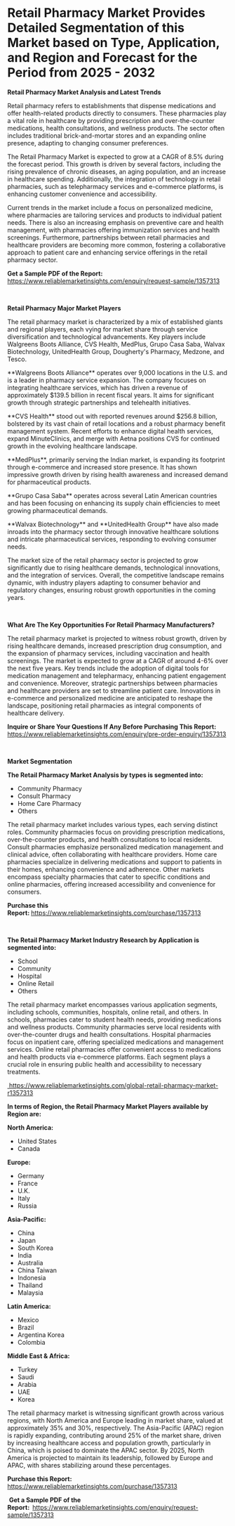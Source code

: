 <p><h1>Retail Pharmacy Market Provides Detailed Segmentation of this Market based on Type, Application, and Region and Forecast for the Period from 2025 - 2032</h1></p><p><strong>Retail Pharmacy Market Analysis and Latest Trends</strong></p>
<p><p>Retail pharmacy refers to establishments that dispense medications and offer health-related products directly to consumers. These pharmacies play a vital role in healthcare by providing prescription and over-the-counter medications, health consultations, and wellness products. The sector often includes traditional brick-and-mortar stores and an expanding online presence, adapting to changing consumer preferences.</p><p>The Retail Pharmacy Market is expected to grow at a CAGR of 8.5% during the forecast period. This growth is driven by several factors, including the rising prevalence of chronic diseases, an aging population, and an increase in healthcare spending. Additionally, the integration of technology in retail pharmacies, such as telepharmacy services and e-commerce platforms, is enhancing customer convenience and accessibility.</p><p>Current trends in the market include a focus on personalized medicine, where pharmacies are tailoring services and products to individual patient needs. There is also an increasing emphasis on preventive care and health management, with pharmacies offering immunization services and health screenings. Furthermore, partnerships between retail pharmacies and healthcare providers are becoming more common, fostering a collaborative approach to patient care and enhancing service offerings in the retail pharmacy sector.</p></p>
<p><strong>Get a Sample PDF of the Report:&nbsp;</strong> <a href="https://www.reliablemarketinsights.com/enquiry/request-sample/1357313?utm_campaign=2989&utm_medium=2&utm_source=Github&utm_content=ia&utm_term=12042025&utm_id=retail-pharmacy">https://www.reliablemarketinsights.com/enquiry/request-sample/1357313</a></p>
<p>&nbsp;</p>
<p><strong>Retail Pharmacy Major Market Players</strong></p>
<p><p>The retail pharmacy market is characterized by a mix of established giants and regional players, each vying for market share through service diversification and technological advancements. Key players include Walgreens Boots Alliance, CVS Health, MedPlus, Grupo Casa Saba, Walvax Biotechnology, UnitedHealth Group, Dougherty's Pharmacy, Medzone, and Tesco.</p><p>**Walgreens Boots Alliance** operates over 9,000 locations in the U.S. and is a leader in pharmacy service expansion. The company focuses on integrating healthcare services, which has driven a revenue of approximately $139.5 billion in recent fiscal years. It aims for significant growth through strategic partnerships and telehealth initiatives.</p><p>**CVS Health** stood out with reported revenues around $256.8 billion, bolstered by its vast chain of retail locations and a robust pharmacy benefit management system. Recent efforts to enhance digital health services, expand MinuteClinics, and merge with Aetna positions CVS for continued growth in the evolving healthcare landscape.</p><p>**MedPlus**, primarily serving the Indian market, is expanding its footprint through e-commerce and increased store presence. It has shown impressive growth driven by rising health awareness and increased demand for pharmaceutical products.</p><p>**Grupo Casa Saba** operates across several Latin American countries and has been focusing on enhancing its supply chain efficiencies to meet growing pharmaceutical demands.</p><p>**Walvax Biotechnology** and **UnitedHealth Group** have also made inroads into the pharmacy sector through innovative healthcare solutions and intricate pharmaceutical services, responding to evolving consumer needs.</p><p>The market size of the retail pharmacy sector is projected to grow significantly due to rising healthcare demands, technological innovations, and the integration of services. Overall, the competitive landscape remains dynamic, with industry players adapting to consumer behavior and regulatory changes, ensuring robust growth opportunities in the coming years.</p></p>
<p>&nbsp;</p>
<p><strong>What Are The Key Opportunities For Retail Pharmacy Manufacturers?</strong></p>
<p><p>The retail pharmacy market is projected to witness robust growth, driven by rising healthcare demands, increased prescription drug consumption, and the expansion of pharmacy services, including vaccination and health screenings. The market is expected to grow at a CAGR of around 4-6% over the next five years. Key trends include the adoption of digital tools for medication management and telepharmacy, enhancing patient engagement and convenience. Moreover, strategic partnerships between pharmacies and healthcare providers are set to streamline patient care. Innovations in e-commerce and personalized medicine are anticipated to reshape the landscape, positioning retail pharmacies as integral components of healthcare delivery.</p></p>
<p><strong>Inquire or Share Your Questions If Any Before Purchasing This Report:</strong> <a href="https://www.reliablemarketinsights.com/enquiry/pre-order-enquiry/1357313?utm_campaign=2989&utm_medium=2&utm_source=Github&utm_content=ia&utm_term=12042025&utm_id=retail-pharmacy">https://www.reliablemarketinsights.com/enquiry/pre-order-enquiry/1357313</a></p>
<p>&nbsp;</p>
<p><strong>Market Segmentation</strong></p>
<p><strong>The Retail Pharmacy Market Analysis by types is segmented into:</strong></p>
<p><ul><li>Community Pharmacy</li><li>Consult Pharmacy</li><li>Home Care Pharmacy</li><li>Others</li></ul></p>
<p><p>The retail pharmacy market includes various types, each serving distinct roles. Community pharmacies focus on providing prescription medications, over-the-counter products, and health consultations to local residents. Consult pharmacies emphasize personalized medication management and clinical advice, often collaborating with healthcare providers. Home care pharmacies specialize in delivering medications and support to patients in their homes, enhancing convenience and adherence. Other markets encompass specialty pharmacies that cater to specific conditions and online pharmacies, offering increased accessibility and convenience for consumers.</p></p>
<p><strong>Purchase this Report:&nbsp;</strong><a href="https://www.reliablemarketinsights.com/purchase/1357313?utm_campaign=2989&utm_medium=2&utm_source=Github&utm_content=ia&utm_term=12042025&utm_id=retail-pharmacy">https://www.reliablemarketinsights.com/purchase/1357313</a></p>
<p>&nbsp;</p>
<p><strong>The Retail Pharmacy Market Industry Research by Application is segmented into:</strong></p>
<p><ul><li>School</li><li>Community</li><li>Hospital</li><li>Online Retail</li><li>Others</li></ul></p>
<p><p>The retail pharmacy market encompasses various application segments, including schools, communities, hospitals, online retail, and others. In schools, pharmacies cater to student health needs, providing medications and wellness products. Community pharmacies serve local residents with over-the-counter drugs and health consultations. Hospital pharmacies focus on inpatient care, offering specialized medications and management services. Online retail pharmacies offer convenient access to medications and health products via e-commerce platforms. Each segment plays a crucial role in ensuring public health and accessibility to necessary treatments.</p></p>
<p><a href="https://www.reliablemarketinsights.com/global-retail-pharmacy-market-r1357313?utm_campaign=2989&utm_medium=2&utm_source=Github&utm_content=ia&utm_term=12042025&utm_id=retail-pharmacy">&nbsp;https://www.reliablemarketinsights.com/global-retail-pharmacy-market-r1357313</a></p>
<p><strong>In terms of Region, the Retail Pharmacy Market Players available by Region are:</strong></p>
<p>
    <p> <strong> North America: </strong>
        <ul>
            <li>United States</li>
            <li>Canada</li>
        </ul>
        </p> 
    <p> <strong> Europe: </strong>
        <ul>
            <li>Germany</li>
            <li>France</li>
            <li>U.K.</li>
            <li>Italy</li>
            <li>Russia</li>
        </ul>
        </p> 
    <p> <strong> Asia-Pacific: </strong>
        <ul>
            <li>China</li>
            <li>Japan</li>
            <li>South Korea</li>
            <li>India</li>
            <li>Australia</li>
            <li>China Taiwan</li>
            <li>Indonesia</li>
            <li>Thailand</li>
            <li>Malaysia</li>
        </ul>
        </p> 
    <p> <strong> Latin America: </strong>
        <ul>
            <li>Mexico</li>
            <li>Brazil</li>
            <li>Argentina Korea</li>
            <li>Colombia</li>
        </ul>
        </p> 
    <p> <strong> Middle East & Africa: </strong>
        <ul>
            <li>Turkey</li>
            <li>Saudi</li>
            <li>Arabia</li>
            <li>UAE</li>
            <li>Korea</li>
        </ul>
    </p>
    </p>
<p><p>The retail pharmacy market is witnessing significant growth across various regions, with North America and Europe leading in market share, valued at approximately 35% and 30%, respectively. The Asia-Pacific (APAC) region is rapidly expanding, contributing around 25% of the market share, driven by increasing healthcare access and population growth, particularly in China, which is poised to dominate the APAC sector. By 2025, North America is projected to maintain its leadership, followed by Europe and APAC, with shares stabilizing around these percentages.</p></p>
<p><strong>Purchase this Report: </strong><a href="https://www.reliablemarketinsights.com/purchase/1357313?utm_campaign=2989&utm_medium=2&utm_source=Github&utm_content=ia&utm_term=12042025&utm_id=retail-pharmacy">https://www.reliablemarketinsights.com/purchase/1357313</a></p>
<p>&nbsp;<strong>Get a Sample PDF of the Report:&nbsp;&nbsp;</strong><a href="https://www.reliablemarketinsights.com/enquiry/request-sample/1357313?utm_campaign=2989&utm_medium=2&utm_source=Github&utm_content=ia&utm_term=12042025&utm_id=retail-pharmacy">https://www.reliablemarketinsights.com/enquiry/request-sample/1357313</a></p>
<p><strong></strong></p>
<p><p></p><p></p><p></p></p>